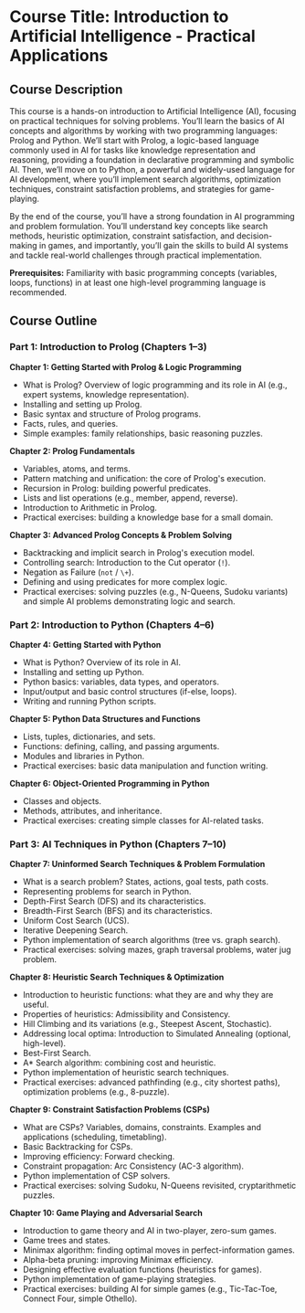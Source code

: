 # Course Title: Introduction to Artificial Intelligence - Practical Applications

## Course Description

This course is a hands-on introduction to Artificial Intelligence (AI), focusing on practical techniques for solving problems. You’ll learn the basics of AI concepts and algorithms by working with two programming languages: Prolog and Python. We’ll start with Prolog, a logic-based language commonly used in AI for tasks like knowledge representation and reasoning, providing a foundation in declarative programming and symbolic AI. Then, we’ll move on to Python, a powerful and widely-used language for AI development, where you’ll implement search algorithms, optimization techniques, constraint satisfaction problems, and strategies for game-playing.

By the end of the course, you’ll have a strong foundation in AI programming and problem formulation. You’ll understand key concepts like search methods, heuristic optimization, constraint satisfaction, and decision-making in games, and importantly, you’ll gain the skills to build AI systems and tackle real-world challenges through practical implementation.

**Prerequisites:** Familiarity with basic programming concepts (variables, loops, functions) in at least one high-level programming language is recommended.

## Course Outline

### Part 1: Introduction to Prolog (Chapters 1–3)

**Chapter 1: Getting Started with Prolog & Logic Programming**

- What is Prolog? Overview of logic programming and its role in AI (e.g., expert systems, knowledge representation).
- Installing and setting up Prolog.
- Basic syntax and structure of Prolog programs.
- Facts, rules, and queries.
- Simple examples: family relationships, basic reasoning puzzles.

**Chapter 2: Prolog Fundamentals**

- Variables, atoms, and terms.
- Pattern matching and unification: the core of Prolog's execution.
- Recursion in Prolog: building powerful predicates.
- Lists and list operations (e.g., member, append, reverse).
- Introduction to Arithmetic in Prolog.
- Practical exercises: building a knowledge base for a small domain.

**Chapter 3: Advanced Prolog Concepts & Problem Solving**

- Backtracking and implicit search in Prolog's execution model.
- Controlling search: Introduction to the Cut operator (`!`).
- Negation as Failure (`not` / `\+`).
- Defining and using predicates for more complex logic.
- Practical exercises: solving puzzles (e.g., N-Queens, Sudoku variants) and simple AI problems demonstrating logic and search.

### Part 2: Introduction to Python (Chapters 4–6)

**Chapter 4: Getting Started with Python**

- What is Python? Overview of its role in AI.
- Installing and setting up Python.
- Python basics: variables, data types, and operators.
- Input/output and basic control structures (if-else, loops).
- Writing and running Python scripts.

**Chapter 5: Python Data Structures and Functions**

- Lists, tuples, dictionaries, and sets.
- Functions: defining, calling, and passing arguments.
- Modules and libraries in Python.
- Practical exercises: basic data manipulation and function writing.

**Chapter 6: Object-Oriented Programming in Python**

- Classes and objects.
- Methods, attributes, and inheritance.
- Practical exercises: creating simple classes for AI-related tasks.

### Part 3: AI Techniques in Python (Chapters 7–10)

**Chapter 7: Uninformed Search Techniques & Problem Formulation**

- What is a search problem? States, actions, goal tests, path costs.
- Representing problems for search in Python.
- Depth-First Search (DFS) and its characteristics.
- Breadth-First Search (BFS) and its characteristics.
- Uniform Cost Search (UCS).
- Iterative Deepening Search.
- Python implementation of search algorithms (tree vs. graph search).
- Practical exercises: solving mazes, graph traversal problems, water jug problem.

**Chapter 8: Heuristic Search Techniques & Optimization**

- Introduction to heuristic functions: what they are and why they are useful.
- Properties of heuristics: Admissibility and Consistency.
- Hill Climbing and its variations (e.g., Steepest Ascent, Stochastic).
- Addressing local optima: Introduction to Simulated Annealing (optional, high-level).
- Best-First Search.
- A\* Search algorithm: combining cost and heuristic.
- Python implementation of heuristic search techniques.
- Practical exercises: advanced pathfinding (e.g., city shortest paths), optimization problems (e.g., 8-puzzle).

**Chapter 9: Constraint Satisfaction Problems (CSPs)**

- What are CSPs? Variables, domains, constraints. Examples and applications (scheduling, timetabling).
- Basic Backtracking for CSPs.
- Improving efficiency: Forward checking.
- Constraint propagation: Arc Consistency (AC-3 algorithm).
- Python implementation of CSP solvers.
- Practical exercises: solving Sudoku, N-Queens revisited, cryptarithmetic puzzles.

**Chapter 10: Game Playing and Adversarial Search**

- Introduction to game theory and AI in two-player, zero-sum games.
- Game trees and states.
- Minimax algorithm: finding optimal moves in perfect-information games.
- Alpha-beta pruning: improving Minimax efficiency.
- Designing effective evaluation functions (heuristics for games).
- Python implementation of game-playing strategies.
- Practical exercises: building AI for simple games (e.g., Tic-Tac-Toe, Connect Four, simple Othello).
